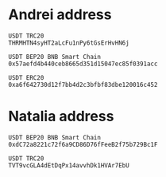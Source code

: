 # Andrei address

```
USDT TRC20
THRMHTN4syHT2aLcFu1nPy6tGsErHvHN6j
```

```
USDT BEP20 BNB Smart Chain
0x57aefd4b440ceb8665d351d15047ec85f0391acc
```

```
USDT ERC20
0xa6f642730d12f7bb4d2c3bfbf83dbe120016c452
```


# Natalia address

```
USDT BEP20 BNB Smart Chain
0xdC72a8221c72f6a9CD86D76fFeeB2f75b729Bc1F
```

```
USDT TRC20
TVT9vcGLA4dEtDqPx14avvhDk1HVAr7EbU
```